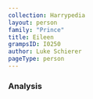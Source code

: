 ```yaml
---
collection: Harrypedia
layout: person
family: "Prince"
title: Eileen
grampsID: I0250
author: Luke Schierer
pageType: person
---
```


### Analysis
